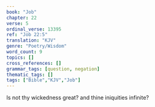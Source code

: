 ```yaml
---
book: "Job"
chapter: 22
verse: 5
ordinal_verse: 13395
ref: "Job 22:5"
translation: "KJV"
genre: "Poetry/Wisdom"
word_count: 9
topics: []
cross_references: []
grammar_tags: [question, negation]
thematic_tags: []
tags: ["Bible","KJV","Job"]
---
```

Is not thy wickedness great? and thine iniquities infinite?
